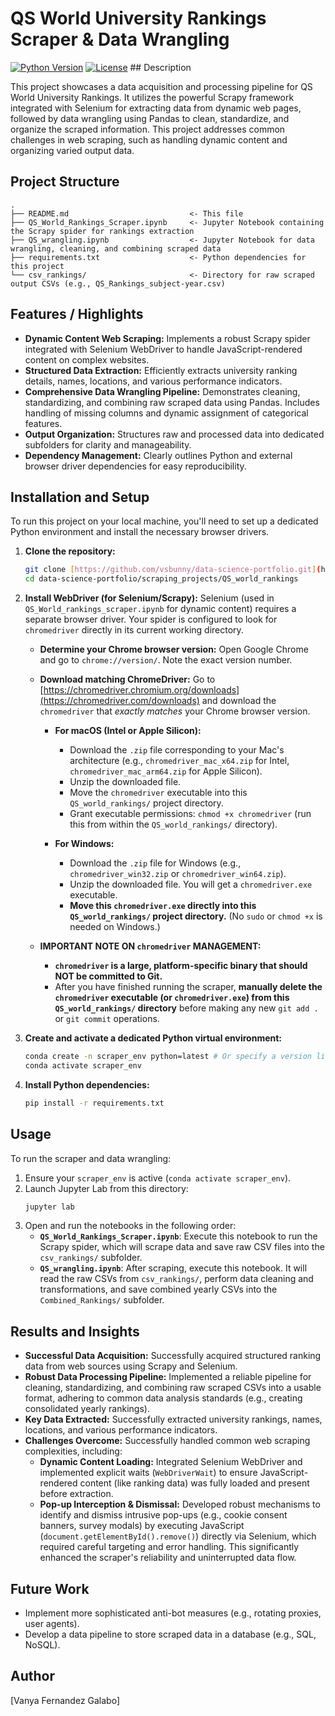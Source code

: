 # QS World University Rankings Scraper & Data Wrangling

[![Python Version](https://img.shields.io/badge/Python-3.x-blue?style=flat-square&logo=python)](https://www.python.org/)
[![License](https://img.shields.io/badge/License-MIT-green?style=flat-square)](../../../LICENSE) ## Description

This project showcases a data acquisition and processing pipeline for QS World University Rankings. It utilizes the powerful Scrapy framework integrated with Selenium for extracting data from dynamic web pages, followed by data wrangling using Pandas to clean, standardize, and organize the scraped information. This project addresses common challenges in web scraping, such as handling dynamic content and organizing varied output data.

## Project Structure
```
.
├── README.md                           <- This file
├── QS_World_Rankings_Scraper.ipynb     <- Jupyter Notebook containing the Scrapy spider for rankings extraction
├── QS_wrangling.ipynb                  <- Jupyter Notebook for data wrangling, cleaning, and combining scraped data
├── requirements.txt                    <- Python dependencies for this project
└── csv_rankings/                       <- Directory for raw scraped output CSVs (e.g., QS_Rankings_subject-year.csv)
```

## Features / Highlights

* **Dynamic Content Web Scraping:** Implements a robust Scrapy spider integrated with Selenium WebDriver to handle JavaScript-rendered content on complex websites.
* **Structured Data Extraction:** Efficiently extracts university ranking details, names, locations, and various performance indicators.
* **Comprehensive Data Wrangling Pipeline:** Demonstrates cleaning, standardizing, and combining raw scraped data using Pandas. Includes handling of missing columns and dynamic assignment of categorical features.
* **Output Organization:** Structures raw and processed data into dedicated subfolders for clarity and manageability.
* **Dependency Management:** Clearly outlines Python and external browser driver dependencies for easy reproducibility.

## Installation and Setup

To run this project on your local machine, you'll need to set up a dedicated Python environment and install the necessary browser drivers.

1.  **Clone the repository:**
    ```bash
    git clone [https://github.com/vsbunny/data-science-portfolio.git](https://github.com/vsbunny/data-science-portfolio.git)
    cd data-science-portfolio/scraping_projects/QS_world_rankings
    ```

2.  **Install WebDriver (for Selenium/Scrapy):**
    Selenium (used in `QS_World_rankings_scraper.ipynb` for dynamic content) requires a separate browser driver. Your spider is configured to look for `chromedriver` directly in its current working directory.

    * **Determine your Chrome browser version:** Open Google Chrome and go to `chrome://version/`. Note the exact version number.

    * **Download matching ChromeDriver:** Go to [https://chromedriver.chromium.org/downloads](https://chromedriver.com/downloads) and download the `chromedriver` that *exactly matches* your Chrome browser version.

        * **For macOS (Intel or Apple Silicon):**
            * Download the `.zip` file corresponding to your Mac's architecture (e.g., `chromedriver_mac_x64.zip` for Intel, `chromedriver_mac_arm64.zip` for Apple Silicon).
            * Unzip the downloaded file.
            * Move the `chromedriver` executable into this `QS_world_rankings/` project directory.
            * Grant executable permissions: `chmod +x chromedriver` (run this from within the `QS_world_rankings/` directory).

        * **For Windows:**
            * Download the `.zip` file for Windows (e.g., `chromedriver_win32.zip` or `chromedriver_win64.zip`).
            * Unzip the downloaded file. You will get a `chromedriver.exe` executable.
            * **Move this `chromedriver.exe` directly into this `QS_world_rankings/` project directory.** (No `sudo` or `chmod +x` is needed on Windows.)

    * **IMPORTANT NOTE ON `chromedriver` MANAGEMENT:**
        * **`chromedriver` is a large, platform-specific binary that should NOT be committed to Git.**
        * After you have finished running the scraper, **manually delete the `chromedriver` executable (or `chromedriver.exe`) from this `QS_world_rankings/` directory** before making any new `git add .` or `git commit` operations. 

3.  **Create and activate a dedicated Python virtual environment:**
    ```bash
    conda create -n scraper_env python=latest # Or specify a version like python=3.10
    conda activate scraper_env
    ```
4.  **Install Python dependencies:**
    ```bash
    pip install -r requirements.txt
    ```
## Usage

To run the scraper and data wrangling:

1.  Ensure your `scraper_env` is active (`conda activate scraper_env`).
2.  Launch Jupyter Lab from this directory:
    ```bash
    jupyter lab
    ```
3.  Open and run the notebooks in the following order:
    * **`QS_World_Rankings_Scraper.ipynb`**: Execute this notebook to run the Scrapy spider, which will scrape data and save raw CSV files into the `csv_rankings/` subfolder.
    * **`QS_wrangling.ipynb`**: After scraping, execute this notebook. It will read the raw CSVs from `csv_rankings/`, perform data cleaning and transformations, and save combined yearly CSVs into the `Combined_Rankings/` subfolder.

## Results and Insights

* **Successful Data Acquisition:** Successfully acquired structured ranking data from web sources using Scrapy and Selenium.
* **Robust Data Processing Pipeline:** Implemented a reliable pipeline for cleaning, standardizing, and combining raw scraped CSVs into a usable format, adhering to common data analysis standards (e.g., creating consolidated yearly rankings).
* **Key Data Extracted:** Successfully extracted university rankings, names, locations, and various performance indicators.
* **Challenges Overcome:** Successfully handled common web scraping complexities, including:
    * **Dynamic Content Loading:** Integrated Selenium WebDriver and implemented explicit waits (`WebDriverWait`) to ensure JavaScript-rendered content (like ranking data) was fully loaded and present before extraction.
    * **Pop-up Interception & Dismissal:** Developed robust mechanisms to identify and dismiss intrusive pop-ups (e.g., cookie consent banners, survey modals) by executing JavaScript (`document.getElementById().remove()`) directly via Selenium, which required careful targeting and error handling. This significantly enhanced the scraper's reliability and uninterrupted data flow.
 
## Future Work

* Implement more sophisticated anti-bot measures (e.g., rotating proxies, user agents).
* Develop a data pipeline to store scraped data in a database (e.g., SQL, NoSQL).

## Author

[Vanya Fernandez Galabo]